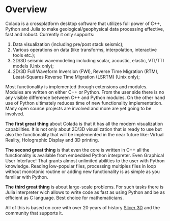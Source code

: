 # Overview

Colada is a crossplatform desktop software that utilizes full power of C++, Python and Julia 
to make geological/geophysical data processing effective, fast and robust. 
Currently it only supports:
1) Data visualization (including pre/post stack seismic);
2) Various operations on data (like transforms, interpolation, interactive tools etc.);
3) 2D/3D seismic wavemodeling including scalar, acoustic, elastic, VTI/TTI models (Unix only);
4) 2D/3D Full Waveform Inversion (FWI), Reverse Time Migration (RTM), Least-Squares Reverse Time Migration (LSRTM) (Unix only);

Most functionality is implemented through extensions and modules. 
Modules are written on either C++ or Python. 
From the user side there is no any visible difference between C++ and Python modules. 
On the other hand use of Python ultimately reduces time of new functionality implementation. 
Many open source projects are involved and more are yet going to be involved. 

**The first great thing** about Colada is that it has all the modern visualization capabilities. 
It is not only about 2D/3D visualization that is ready to use but also the functionality that will be implemented in the near future like: Virtual Reality, Holographic Display and 3D printing.

**The second great thing** is that even the core is written in C++ all the functionality is available from embedded Python interpreter. 
Even Graphical User Interface! 
That grants almost unlimited abilities to the user with Python knowledge. 
Reading low-popular files, processing multiples files in loop without monotonic routine or adding new functionality is as simple as you familiar with Python. 

**The third great thing** is about large-scale problems. 
For such tasks there is Julia interpreter wich allows to write code as fast as using Python and be as efficient as C language. 
Best choice for mathematicians. 

All of this is based on core with over 20 years of history [Slicer 3D](https://www.slicer.org/) and the community that supports it.
